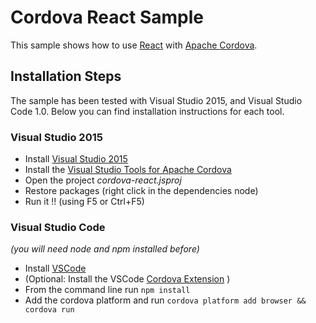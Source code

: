 # Cordova React Sample

This sample shows how to use [React](http://facebook.github.io/react) with [Apache Cordova](http://cordova.io).

## Installation Steps

The sample has been tested with Visual Studio 2015, and Visual Studio Code 1.0. Below you can find installation instructions for each tool.

### Visual Studio 2015
- Install [Visual Studio 2015](http://visualstudio.com)
- Install the [Visual Studio Tools for Apache Cordova](http://taco.visualstudio.com/en-us/docs/install-vs-tools-apache-cordova/)
- Open the project _cordova-react.jsproj_
- Restore packages (right click in the dependencies node)
- Run it !! (using F5 or Ctrl+F5)

### Visual Studio Code
*(you will need node and npm installed before)*
- Install [VSCode](https://code.visualstudio.com/)
- (Optional: Install the VSCode [Cordova Extension](https://marketplace.visualstudio.com/items?itemName=vsmobile.cordova-tools) )
- From the command line run `npm install`
- Add the cordova platform and run `cordova platform add browser && cordova run`






